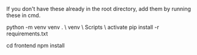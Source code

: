 If you don't have these already in the root directory, add them by running these in cmd.

  python -m venv venv
  . \ venv \ Scripts \ activate
  pip install -r requirements.txt

  cd frontend
  npm install
